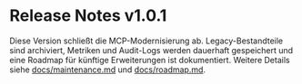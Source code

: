 # Release Notes v1.0.1

Diese Version schließt die MCP-Modernisierung ab. Legacy-Bestandteile sind archiviert, Metriken und Audit-Logs werden dauerhaft gespeichert und eine Roadmap für künftige Erweiterungen ist dokumentiert. Weitere Details siehe [docs/maintenance.md](maintenance.md) und [docs/roadmap.md](roadmap.md).

